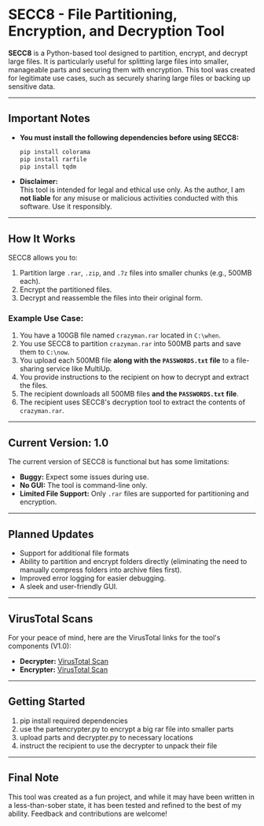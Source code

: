 # SECC8 - File Partitioning, Encryption, and Decryption Tool

**SECC8** is a Python-based tool designed to partition, encrypt, and decrypt large files. It is particularly useful for splitting large files into smaller, manageable parts and securing them with encryption. This tool was created for legitimate use cases, such as securely sharing large files or backing up sensitive data.

---

## **Important Notes**
- **You must install the following dependencies before using SECC8:**
  ```bash
  pip install colorama
  pip install rarfile
  pip install tqdm
  ```

- **Disclaimer:**  
  This tool is intended for legal and ethical use only. As the author, I am **not liable** for any misuse or malicious activities conducted with this software. Use it responsibly.

---

## **How It Works**
SECC8 allows you to:
1. Partition large `.rar`, `.zip`, and `.7z` files into smaller chunks (e.g., 500MB each).
2. Encrypt the partitioned files.
3. Decrypt and reassemble the files into their original form.

### Example Use Case:
1. You have a 100GB file named `crazyman.rar` located in `C:\when`.
2. You use SECC8 to partition `crazyman.rar` into 500MB parts and save them to `C:\now`.
3. You upload each 500MB file **along with the `PASSWORDS.txt` file** to a file-sharing service like MultiUp.
4. You provide instructions to the recipient on how to decrypt and extract the files.
5. The recipient downloads all 500MB files **and the `PASSWORDS.txt` file**.
6. The recipient uses SECC8's decryption tool to extract the contents of `crazyman.rar`.

---

## **Current Version: 1.0**
The current version of SECC8 is functional but has some limitations:
- **Buggy:** Expect some issues during use.
- **No GUI:** The tool is command-line only.
- **Limited File Support:** Only `.rar` files are supported for partitioning and encryption.

---

## **Planned Updates**
- Support for additional file formats
- Ability to partition and encrypt folders directly (eliminating the need to manually compress folders into archive files first).
- Improved error logging for easier debugging.
- A sleek and user-friendly GUI.

---

## **VirusTotal Scans**
For your peace of mind, here are the VirusTotal links for the tool's components (V1.0):
- **Decrypter:** [VirusTotal Scan](https://www.virustotal.com/gui/file/743c43db4e878466fe080092e1480e593f0f72b74be707fe4d1cd4faa064cec5)
- **Encrypter:** [VirusTotal Scan](https://www.virustotal.com/gui/file/b254baa4d0c8a431774944a1f1b8d363a6b0961a35597864b0d73b5b94175491)

---

## **Getting Started**
1. pip install required dependencies
2. use the partencrypter.py to encrypt a big rar file into smaller parts
3. upload parts and decrypter.py to necessary locations
4. instruct the recipient to use the decrypter to unpack their file

---

## **Final Note**
This tool was created as a fun project, and while it may have been written in a less-than-sober state, it has been tested and refined to the best of my ability. Feedback and contributions are welcome!
